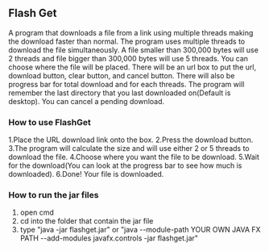 ## Flash Get
A program that downloads a file from a link using multiple threads making the download faster than normal. 
The program uses multiple threads to download the file simultaneously.
A file smaller than 300,000 bytes will use 2 threads and file bigger than 300,000 bytes will use 5 threads.
You can choose where the file will be placed. 
There will be an url box to put the url, download button, clear button, and cancel button.
There will also be progress bar for total download and for each threads.
The program will remember the last directory that you last downloaded on(Default is desktop).
You can cancel a pending download.

### How to use FlashGet
1.Place the URL download link onto the box.
2.Press the download button.
3.The program will calculate the size and will use either 2 or 5 threads to download the file.
4.Choose where you want the file to be download.
5.Wait for the download(You can look at the progress bar to see how much is downloaded).
6.Done! Your file is downloaded.

### How to run the jar files
1. open cmd
2. cd into the folder that contain the jar file
3. type "java -jar flashget.jar" or "java --module-path YOUR OWN JAVA FX PATH --add-modules javafx.controls -jar flashget.jar"